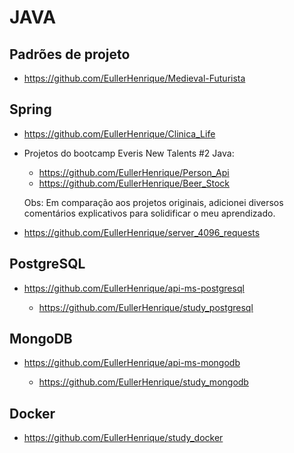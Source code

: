 # JAVA

## Padrões de projeto

- https://github.com/EullerHenrique/Medieval-Futurista

## Spring

- https://github.com/EullerHenrique/Clinica_Life

- Projetos do bootcamp Everis New Talents #2 Java:
  
   - https://github.com/EullerHenrique/Person_Api
   - https://github.com/EullerHenrique/Beer_Stock

  Obs: Em comparação aos projetos originais, adicionei diversos comentários explicativos para solidificar o meu aprendizado.

- https://github.com/EullerHenrique/server_4096_requests

## PostgreSQL

- https://github.com/EullerHenrique/api-ms-postgresql

  - https://github.com/EullerHenrique/study_postgresql

## MongoDB

- https://github.com/EullerHenrique/api-ms-mongodb

  - https://github.com/EullerHenrique/study_mongodb
  
## Docker
   - https://github.com/EullerHenrique/study_docker



